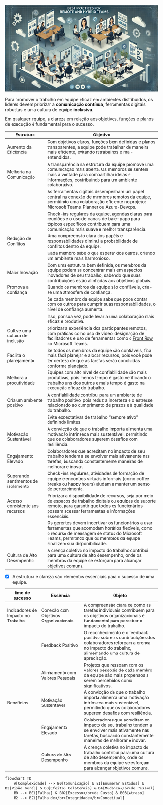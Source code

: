 ![](img/remote-hibrido-001.png)

Para promover o trabalho em equipe eficaz em ambientes distribuídos, os líderes devem priorizar a **comunicação contínua**, ferramentas digitais robustas e uma cultura de equipe **inclusiva**. 

Em qualquer equipe, a clareza em relação aos objetivos, funções e planos de execução é fundamental para o sucesso. 

| Estrutura           | Objetivo |
| -----               | ----     |
| Aumento da Eficiência |  Com objetivos claros, funções bem definidas e planos transparentes, a equipe pode trabalhar de maneira mais eficiente, evitando retrabalhos e mal-entendidos. |
| Melhoria na Comunicação | A transparência na estrutura da equipe promove uma comunicação mais aberta. Os membros se sentem mais à vontade para compartilhar ideias e informações, contribuindo para um ambiente colaborativo. |
|                         | As ferramentas digitais desempenham um papel central na conexão de membros remotos da equipe, permitindo uma colaboração eficiente no projeto: Microsoft Teams, Planner ou Azure-Devops. |
|                         | Check-ins regulares da equipe, agendas claras para reuniões e o uso de canais de bate-papo para tópicos específicos contribuem para uma comunicação mais suave e melhor transparência. |
| Redução de Conflitos | Uma compreensão clara dos papéis e responsabilidades diminui a probabilidade de conflitos dentro da equipe.  |
|                | Cada membro sabe o que esperar dos outros, criando um ambiente mais harmonioso. |
| Maior Inovação | Com uma estrutura bem definida, os membros da equipe podem se concentrar mais em aspectos inovadores de seu trabalho, sabendo que suas contribuições estão alinhadas aos objetivos globais. |
| Promova a confiança | Quando os membros da equipe são confiáveis, cria-se uma atmosfera de confiança.  |
|                     | Se cada membro da equipe sabe que pode contar com os outros para cumprir suas responsabilidades, o nível de confiança aumenta. |
|                     | Isso, por sua vez, pode levar a uma colaboração mais eficaz e produtiva.        |
| Cultive uma cultura de inclusão | priorizar a experiência dos participantes remotos, com práticas como uso de vídeo, designação de facilitadores e uso de ferramentas como o [Front Row](https://learn.microsoft.com/en-us/microsoftteams/rooms/manage-front-row) no Microsoft Teams. |
| Facilita o planejamento | Se todos os membros da equipe são confiáveis, fica mais fácil planejar e alocar recursos, pois você pode ter certeza de que as tarefas serão concluídas conforme planejado. |
| Melhora a produtividade | Equipes com alto nível de confiabilidade são mais produtivas, pois menos tempo é gasto verificando o trabalho uns dos outros e mais tempo é gasto na execução eficaz do trabalho. |
| Cria um ambiente positivo | A confiabilidade contribui para um ambiente de trabalho positivo, pois reduz a incerteza e o estresse relacionado ao cumprimento de prazos e à qualidade do trabalho. |
|                           | Evite expectativas de trabalho “sempre ativo” definindo limites. |
| Motivação Sustentável | A convicção de que o trabalho importa alimenta uma motivação intrínseca mais sustentável, permitindo que os colaboradores superem desafios com resiliência. |
| Engajamento Elevado | Colaboradores que acreditam no impacto de seu trabalho tendem a se envolver mais ativamente nas tarefas, buscando constantemente maneiras de melhorar e inovar. |
| Superando sentimentos de isolamento | Check-ins regulares, atividades de formação de equipe e encontros virtuais informais (como coffee breaks ou happy hours) ajudam a manter um senso de pertencimento.|
| Acesso consistente aos recursos | Priorizar a disponibilidade de recursos, seja por meio de espaços de trabalho digitais ou equipes de suporte remoto, para garantir que todos os funcionários possam acessar ferramentas e informações essenciais. |
|                       | Os gerentes devem incentivar os funcionários a usar ferramentas que acomodam horários flexíveis, como o recurso de mensagem de status do Microsoft Teams, permitindo que os membros da equipe sinalizem sua disponibilidade. |
| Cultura de Alto Desempenho | A crença coletiva no impacto do trabalho contribui para uma cultura de alto desempenho, onde os membros da equipe se esforçam para alcançar objetivos comuns. |

- [x] A estrutura e clareza são elementos essenciais para o sucesso de uma equipe.


| time de sucesso | Essência | Objeto |
| ----            | ----     | ---    |
Indicadores de Impacto no Trabalho | Conexão com Objetivos Organizacionais | A compreensão clara de como as tarefas individuais contribuem para os objetivos organizacionais é fundamental para perceber o impacto do trabalho. |
| | Feedback Positivo | O reconhecimento e o feedback positivo sobre as contribuições dos colaboradores reforçam a crença no impacto do trabalho, alimentando uma cultura de apreciação. |
| | Alinhamento com Valores Pessoais | Projetos que ressoam com os valores pessoais de cada membro da equipe são mais propensos a serem percebidos como significativos. |
| Benefícios | Motivação Sustentável | A convicção de que o trabalho importa alimenta uma motivação intrínseca mais sustentável, permitindo que os colaboradores superem desafios com resiliência. |
|            | Engajamento Elevado | Colaboradores que acreditam no impacto de seu trabalho tendem a se envolver mais ativamente nas tarefas, buscando constantemente maneiras de melhorar e inovar. |
|            | Cultura de Alto Desempenho | A crença coletiva no impacto do trabalho contribui para uma cultura de alto desempenho, onde os membros da equipe se esforçam para alcançar objetivos comuns. |

```mermaid
flowchart TD
    A[Complexidade] --> B0[Comunicação] & B1[Enumerar Estados] & B2[Visão Geral] & B3[Efeitos Colaterais] & B4[Mudança</br>de Pessoal]
    B0 --> B01[Falhas] & B02[Excesso</br>de Custo] & B03[Atraso]
    B2 --> B21[Falha de</br>Integridade</br>Conceitual]
```